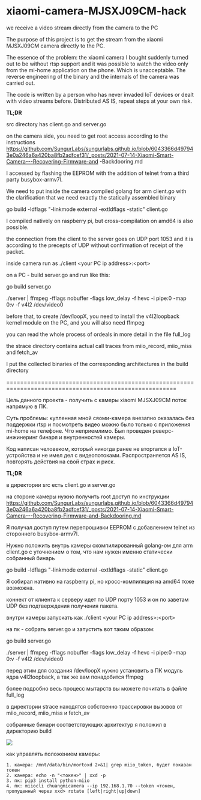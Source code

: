 # xiaomi-camera-MJSXJ09CM-hack
we receive a video stream directly from the camera to the PC

The purpose of this project is to get the stream from the xiaomi MJSXJ09CM camera directly to the PC.

The essence of the problem: the xiaomi camera I bought suddenly turned out to be without rtsp support and it was possible to watch the video only from the mi-home application on the phone. Which is unacceptable.
The reverse engineering of the binary and the internals of the camera was carried out.

The code is written by a person who has never invaded IoT devices or dealt with video streams before.
Distributed AS IS, repeat steps at your own risk.

**TL;DR**

src directory has client.go and server.go

on the camera side, you need to get root access according to the instructions https://github.com/SungurLabs/sungurlabs.github.io/blob/6043366d497943e0a246a6a420ba8fb2adfcef31/_posts/2021-07-14-Xiaomi-Smart-Camera---Recovering-Firmware-and -Backdooring.md

I accessed by flashing the EEPROM with the addition of telnet from a third party busybox-armv7l.

We need to put inside the camera compiled golang for arm client.go with the clarification that we need exactly the statically assembled binary

go build -ldflags "-linkmode external -extldflags -static" client.go

I compiled natively on raspberry pi, but cross-compilation on amd64 is also possible.

the connection from the client to the server goes on UDP port 1053 and it is according to the precepts of UDP without confirmation of receipt of the packet.

inside camera run as ./client \<your PC ip address\>:\<port\>

on a PC - build server.go and run like this:

go build server.go

./server | ffmpeg -fflags nobuffer -flags low_delay -f hevc -i pipe:0 -map 0:v -f v4l2 /dev/video0

before that, to create /dev/loopX, you need to install the v4l2loopback kernel module on the PC, and you will also need ffmpeg

you can read the whole process of ordeals in more detail in the file full_log

the strace directory contains actual call traces from miio_record, miio_miss and fetch_av

I put the collected binaries of the corresponding architectures in the build directory

=======================================================================================================

Цель данного проекта - получить с камеры xiaomi MJSXJ09CM поток напрямую в ПК.

Суть проблемы: купленная мной сяоми-камера внезапно оказалась без поддержки rtsp и посмотреть видео можно было только с приложения mi-home на телефоне. Что неприемлимо.
Был проведен реверс-инжинеринг бинаря и внутренностей камеры.

Код написан человеком, который никогда ранее не вторгался в IoT-устройства и не имел дел с видеопотоками.
Распространяется AS IS, повторять действия на свой страх и риск.

**TL;DR**

в директории src есть client.go и server.go

на стороне камеры нужно получить root доступ по инструкции https://github.com/SungurLabs/sungurlabs.github.io/blob/6043366d497943e0a246a6a420ba8fb2adfcef31/_posts/2021-07-14-Xiaomi-Smart-Camera---Recovering-Firmware-and-Backdooring.md

Я получал доступ путем перепрошивки EEPROM с добавлением telnet из стороннего busybox-armv7l.

Нужно положить внутрь камеры скомпилированный golang-ом для arm client.go с уточнением о том, что нам нужен именно статически собранный бинарь

go build -ldflags "-linkmode external -extldflags -static" client.go

Я собирал нативно на raspberry pi, но кросс-компиляция на amd64 тоже возможна.

коннект от клиента к серверу идет по UDP порту 1053 и он по заветам UDP без подтверждения получения пакета.

внутри камеры запускать как ./client \<your PC ip address\>:\<port\>

на пк - собрать server.go и запустить вот таким образом:

go build server.go

./server | ffmpeg -fflags nobuffer -flags low_delay  -f hevc -i pipe:0 -map 0:v -f v4l2 /dev/video0

перед этим для создания /dev/loopX нужно установить в ПК модуль ядра v4l2loopback, а так же вам понадобится ffmpeg

более подробно весь процесс мытарств вы можете почитать в файле full_log


в директории strace находятся собственно трассировки вызовов от miio_record, miio_miss и fetch_av


собранные бинари соответствующих архитектур я положил в директорию build



![](https://github.com/hatsujouki/xiaomi-camera-MJSXJ09CM-hack/blob/main/proof_of_work.gif)


как управлять положением камеры:

	1. камера: /mnt/data/bin/mortoxd 2>&1| grep miio_token, будет показан токен
	2. камера: echo -n "<токен>" | xxd -p
	3. пк: pip3 install python-miio
	4. пк: miiocli chuangmicamera --ip 192.168.1.70 --token <токен, пропущенный через xxd> rotate [left|right|up|down]
